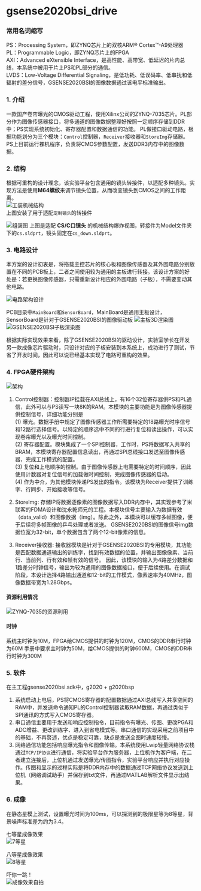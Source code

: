 # gsense2020bsi_drive

### 常用名词缩写
PS：Processing System，即ZYNQ芯片上的双核ARM® Cortex™-A9处理器  
PL：Programmable Logic，即ZYNQ芯片上的FPGA  
AXI：Advanced eXtensible Interface，是高性能、高带宽、低延迟的片内总线，本系统中被用于片上PS和PL部分的通信。  
LVDS：Low-Voltage Differential Signaling，是低功耗、低误码率、低串扰和低辐射的差分信号，GSENSE2020BSI的图像数据通过该电平标准输出。


### 1. 介绍
一款国产卷帘曝光的CMOS驱动工程，使用Xilinx公司的ZYNQ-7035芯片。PL部分作为图像传感器接口，将多通道的图像数据整理好按照一定顺序存储到DDR中；PS实现系统初始化、寄存器配置和数据通信的功能。
PL做接口驱动电路，根据功能划分为三个模块：`Control`控制器，`Receiver`接收器和`StoreImg`存储器。  
PS上目前运行裸机程序，负责将CMOS参数配置，发送DDR3内存中的图像数据。

### 2. 结构
根据可重构的设计理念，该实验平台包含通用的镜头转接件，以适配多种镜头。实现方法是使用**M64螺纹**来调节镜头位置，从而改变镜头到CMOS之间的工作距离。  
![工装机械结构](./Img/outside.jpg)   
上图安装了用于适配`定制镜头`的转接件

![组装图](./Img/explosion.gif) 
上图是适配 **CS/C口镜头** 的机械结构爆炸视图，转接件为Model文件夹下的`cs.sldprt`，镜头固定在`cs_down.sldprt`。

### 3. 电路设计
本方案的设计初衷是，将搭载主控芯片的核心板和图像传感器及其外围电路分别放置在不同的PCB板上，二者之间使用较为通用的主板进行转接。该设计方案的好处是：若更换图像传感器，只需重新设计相应的外围电路（子板），不需要变动其他电路。  

![电路架构设计](./Img/diagram.png)  

PCB目录中`MainBoard`和`SensorBoard`，MainBoard是通用主板设计，SensorBoard是针对于GSENSE2020BSI的图像驱动板
![主板3D渲染图](./Img/mainBoard3D.png)  
![GSENSE2020BSI子板渲染图](./Img/sensorBoard3D.png )  



根据实际实现效果来看，除了GSENSE2020BSI的驱动设计，实验室学长在开发另一款成像芯片驱动时，只设计对应的子板安装到本系统上，成功进行了测试，节省了开发时间，因此可以说已经基本实现了电路可重构的效果。


### 4. FPGA硬件架构
![架构](./Img/blockdiagram.PNG)
1. Control控制器：控制器IP挂载在AXI总线上，有16个32位寄存器供PS和PL通信，此外可以与PS读写一块8K的RAM。本模块的主要功能是为图像传感器提供控制信号，详细功能分别是  
(1)	曝光。数据手册中规定了图像传感器工作所需要特定的18路曝光时序信号和12路行选择信号。以特定的顺序选中不同的行进行复位和读出操作，可以实现卷帘曝光以及曝光时间控制。  
(2)	寄存器配置。模块集成了一个SPI控制器，工作时，PS将数据写入共享的BRAM，本模块寄存器配置信息读出，再通过SPI总线接口发送至图像传感器，完成工作模式的配置。  
(3)	复位和上电顺序的控制。由于图像传感器上电需要特定的时间顺序，因此使用计数器对复位信号的加载做时间控制，完成图像传感器的启动。  
(4)	作为中介，为其他模块传递PS发出的指令。该模块为Receiver提供了训练字、行同步、开始接收等信号。

2. StoreImg:  存储IP将数据逐像素的图像数据写入DDR内存中，其实现参考了米联客的FDMA设计和沈永乾师兄的工程。本模块信号主要输入为数据有效（data_valid）和图像数据（img）。除此之外，本模块可以缓存多帧图像，便于后续将多帧图像的乒乓处理或者发送。
GSENSE2020BSI的图像信号img数据位宽为32-bit，单个数据包含了两个12-bit像素的信息。

3. Receiver接收器: 接收器模块是针对于GSENSE2020BSI的专用模块，其功能是匹配数据通道输出的训练字，找到有效数据的位置，并输出图像像素、当前行、当前列、行有效和帧有效的信号。
因此，该模块的输入为4路差分数据和1路差分时钟信号，输出为较为通用的图像数据接口，便于后续使用。在调试阶段，本设计选择4路输出通道和12-bit的工作模式，像素速率为40MHz，图像数据带宽为1.28Gbps。


#### 资源利用情况
![ZYNQ-7035的资源利用](./Img/utilization.PNG)
#### 时钟
系统主时钟为10M，FPGA给CMOS提供的时钟为120M，CMOS的DDR串行时钟为60M
手册中要求主时钟为50M，给CMOS提供的时钟600M，CMOS的DDR串行时钟为300M

### 5. 软件
在主工程gsense2020bsi.sdk中，g2020 + g2020bsp
1. 系统启动上电后，PS将CMOS寄存器的配置数据通过AXI总线写入共享空间的RAM中，并发送命令通知PL的Control控制器读取RAM数据，再通过类似于SPI通讯的方式写入CMOS寄存器。
2. 串口通信主要用于发送和响应控制指令，目前指令有曝光、传图、更改PGA和ADC增益、更改训练字、进入到省电模式等。串口通信的实现采用之前项目中的基础，不再赘述，优点是稳定可靠，缺点是发送全图时速度较慢。
3. 网络通信功能包括响应曝光指令和图像传输。本系统使用Lwip轻量网络协议栈通过`TCP/IP协议`进行通信，将实验平台作为服务器，上位机作为客户端，在二者建立连接后，上位机通过发送曝光/传图指令，实验平台响应并执行对应操作。传图和显示的过程实际是将DDR内存中的数据通过TCP网络协议发送到上位机（网络调试助手）并保存到txt文件，再通过MATLAB解析文件显示出结果。

### 6. 成像
在静态星模上测试，设置曝光时间为100ms，可以探测到的极限星等为8等星，背景噪声标准差为约为3.4。  

七等星成像效果   
![7等星](./Img/starImg/7_100ms.png)   

八等星成像效果   
![8等星](./Img/starImg/8_100ms.png)   

吓你一跳！  
![成像效果自拍](./Img/selfie.png)
